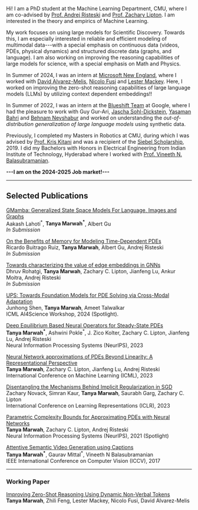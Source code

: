 Hi! I am a PhD student at the Machine Learning Department, CMU, where I am co-advised by [Prof. Andrej Risteski](https://www.andrew.cmu.edu/user/aristesk/) and [Prof. Zachary Lipton](https://www.zacharylipton.com/). I am interested in the theory and empirics of Machine Learning.

<!-- My work focuses on using large models for Scientific Discovery, with a special emphasis on reasoning for Math and Physics. I am also working on reliably and efficiently modeling continuous data for long time---with a special focus on PDEs.
Feel free to reach out to me if you are interested in any of these topics!!  -->

My work focuses on using large models for Scientific Discovery. Towards this, I am especially interested in reliable and efficient modeling of multimodal data---with a special emphasis on continuous data (videos, PDEs, physical dynamics) and structured discrete data (graphs, and language). I am also working on improving the reasoning capabilities of large models for science, with a special emphasis on Math and Physics. 
<!-- Feel free to reach out to me if you are interested in any of these topics!!  -->

In Summer of 2024, I was an intern at [Microsoft New England](https://www.microsoft.com/en-us/research/lab/microsoft-research-new-england/), where I worked with [David Alvarez-Melis](https://dmelis.github.io/), [Nicolo Fusi](http://nicolofusi.com/) and [Lester Mackey](https://stanford.edu/~lmackey/). Here, I worked on improving the zero-shot reasoning capabilities of large language models (LLMs) by utilizing context dependent embeddings!! 

In Summer of 2022, I was an intern at the [Blueshift Team](https://research.google/teams/blueshift/) at Google, where I had the pleasure to work with Guy Gur-Ari, [Jascha Sohl-Dickstein](https://sohldickstein.com/), [Yasaman Bahri](https://sites.google.com/view/yasamanbahri/home) and [Behnam Neyshabur](https://www.neyshabur.net/) and worked on understanding the *out-of-distribution generalization of large language models* using synthetic data. 

Previously, I completed my Masters in Robotics at CMU, during which I was advised by [Prof. Kris Kitani](https://kriskitani.github.io/) and was a recipient of the [Siebel Scholarship](https://www.siebelscholars.com/), 2019. I did my Bachelors with Honors in Electrical Engineering from Indian Institute of Technology, Hyderabad where I worked with [Prof. Vineeth N. Balasubramanian](https://people.iith.ac.in/vineethnb/).

**---I am on the 2024-2025 Job market!---**

---

## Selected Publications

[GMamba: Generalized State Space Models For Language, Images and Graphs](https://drive.google.com/file/d/1W-E3K5QA2XyCRZm9iMuFeFs0SiP86xz7/view?usp=sharing) \
Aakash Lahoti<sup>\*</sup>, **Tanya Marwah<sup>\*</sup>**, Albert Gu \
*In Submission*

[On the Benefits of Memory for Modeling Time-Dependent PDEs](https://arxiv.org/abs/2409.02313) \
Ricardo Buitrago Ruiz, **Tanya Marwah**, Albert Gu, Andrej Risteski \
*In Submission* 

[Towards characterizing the value of edge embeddings in GNNs](https://drive.google.com/file/d/1u9_WslrqleDb4kQUwir3XS3LUgWnf8q4/view?usp=sharing) \
Dhruv Rohatgi, **Tanya Marwah**, Zachary C. Lipton, Jianfeng Lu, Ankur Moitra, Andrej Risteski \
*In Submission*


[UPS: Towards Foundation Models for PDE Solving via Cross-Modal Adaptation](https://arxiv.org/abs/2403.07187)\
Junhong Shen, **Tanya Marwah**, Ameet Talwalkar \
ICML AI4Science Workshop, 2024 (Spotlight).


[Deep Equilibrium Based Neural Operators for Steady-State PDEs](https://arxiv.org/abs/2312.00234)\
**Tanya Marwah<sup>\*</sup>**, Ashwini Pokle<sup>\*</sup>, J. Zico Kolter, Zachary C. Lipton, Jianfeng Lu, Andrej Risteski \
Neural Information Processing Systems (NeurIPS), 2023

[Neural Network approximations of PDEs Beyond Linearity: A Representational Perspective](https://arxiv.org/abs/2210.12101)\
**Tanya Marwah**, Zachary C. Lipton, Jianfeng Lu, Andrej Risteski \
International Conference on Machine Learning (ICML), 2023

[Disentangling the Mechanisms Behind Implicit Regularization in SGD](https://arxiv.org/abs/2211.15853)\
Zachary Novack, Simran Kaur, **Tanya Marwah**, Saurabh Garg, Zachary C. Lipton\
International Conference on Learning Representations (ICLR), 2023

[Parametric Complexity Bounds for Approximating PDEs with Neural Networks](https://arxiv.org/abs/2103.02138) \
**Tanya Marwah**, Zachary C. Lipton, Andrej Risteski \
Neural Information Processing Systems (NeurIPS), 2021 (Spotlight)

[Attentive Semantic Video Generation using Captions](https://openaccess.thecvf.com/content_ICCV_2017/papers/Marwah_Attentive_Semantic_Video_ICCV_2017_paper.pdf) \
**Tanya Marwah<sup>\*</sup>**, Gaurav Mittal<sup>\*</sup>, Vineeth N Balasubramanian \
IEEE International Conference on Computer Vision (ICCV), 2017


---
### Working Paper

[Improving Zero-Shot Reasoning Using Dynamic Non-Verbal Tokens](https://drive.google.com/file/d/1y4hQ03PmEr2AW5VTsts7JJQoSPZywLaW/view?usp=sharing) \
**Tanya Marwah**, Zhili Feng, Lester Mackey, Nicolo Fusi, David Alvarez-Melis 
